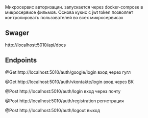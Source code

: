 Микросервис авторизации.
запускается через docker-compose в микросервисе фильмов.
Основа кукис с jwt token позволяет контролировать пользователей во всех микросервисах


## Swager
http://localhost:5010/api/docs

## Endpoints

@Get http://localhost:5010/auth/google/login вход через гугл 

@Get http://localhost:5010/auth/vkontakte/login вход через ВК

@Post http://localhost:5010/auth/login вход через почту

@Post http://localhost:5010/auth/registration регистрация

@Post http://localhost:5010/auth/logout выход


